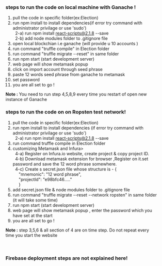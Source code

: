 ### steps to run the code on local machine with Ganache !

 1) pull the code in specific folder(ex:Election) <br>
 2) run npm install to install dependencies(if error try command with administrator privilage or use 'sudo')  <br> 
 &nbsp;&nbsp;2-a) run npm install react-scripts@2.1.8 --save  <br>
 &nbsp;&nbsp;2-b) add node modules folder to .gitignore file <br>
 3) open local blockchian i.e ganache (will provide u 10 accounts )  <br>
 4) run command "truffle compile" in Election folder  <br>
 5) run  command "truffle migrate --reset" in same folder  <br>
 6) run npm start (start development server)  <br>
 7) web page will show metamask popup   <br>
 8) click on import account through seed phrase  <br>
 9) paste  12 words seed phrase from ganache to metamask  <br>
 10) set password  <br>
 11) you are all set to go !   <br>
 
 <b> Note :</b>  You need to run step 4,5,8,9 every time you restart of open new instance of Ganache <br>

### steps to run the code on on Ropsten test network!

 1) pull the code in specific folder(ex:Election) <br>
 2) run npm install to install dependencies (if error try command with administrator privilage or use 'sudo') <br>
 &nbsp;&nbsp;2-a)  run npm install react-scripts@2.1.8 --save <br>
 3) run command truffle compile in Election folder  <br> 
 4) customizing Metamask and Infura> <br>
 &nbsp;&nbsp;4-a) Register on Infura.io website, create project & copy project ID. <br>
 &nbsp;&nbsp;4-b) Download metamask extension for browser ,Register on it.set password  and save the 12 word phrase somewhere. <br>
 &nbsp;&nbsp;4-c) Create s secret.json file  whose structure is -  {  <br>
    &nbsp;&nbsp;&nbsp;&nbsp; "mnemonic": "12 word phrase",      <br>
    &nbsp;&nbsp;&nbsp;&nbsp;  "projectId": "e98bfc46....."    <br>
    &nbsp;&nbsp;&nbsp;&nbsp; }  <br>
5) add secret.json file & node modules folder to .gitignore file <br>
6) run command "truffle migrate --reset --network ropsten" in same folder (it will take some time) <br>
7) run npm start (start development server)  <br>
8) web page will show metamask popup , enter the password which you have set at the start <br>
9) you are all set to go !   <br>

 <b> Note :</b> step 3,5,6 & all section of 4  are on time step.  Do not repeat every time you start the website<br><br><br>
 ### Firebase deployment  steps are not explained here!


